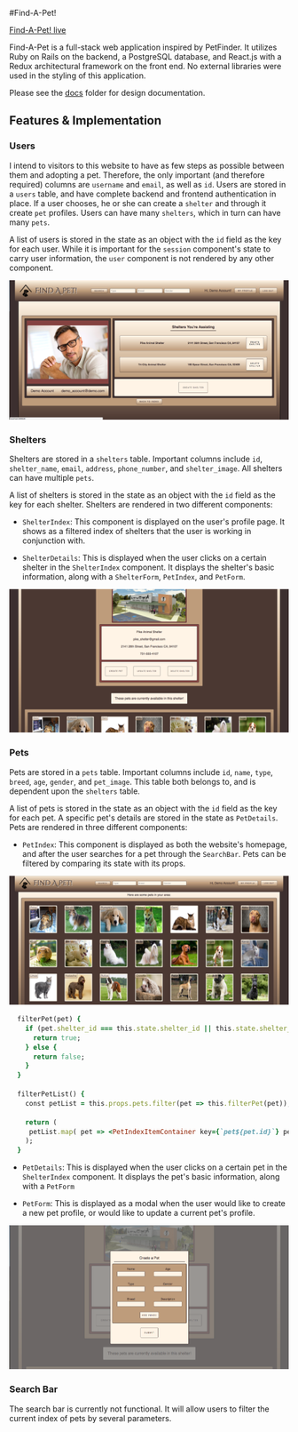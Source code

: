 #Find-A-Pet!

[Find-A-Pet! live][findapet]

Find-A-Pet is a full-stack web application inspired by PetFinder. It utilizes Ruby on Rails on the backend, a PostgreSQL database, and React.js with a Redux architectural framework on the front end. No external libraries were used in the styling of this application.

Please see the [docs][docs] folder for design documentation.

## Features & Implementation

### Users

I intend to visitors to this website to have as few steps as possible between them and adopting a pet. Therefore, the only important (and therefore required) columns are `username` and `email`, as well as `id`. Users are stored in a `users` table, and have complete backend and frontend authentication in place.  If a user chooses, he or she can create a `shelter` and through it create `pet` profiles. Users can have many `shelters`, which in turn can have many `pets`.

A list of users is stored in the state as an object with the `id` field as the key for each user. While it is important for the `session` component's state to carry user information, the `user` component is not rendered by any other component.

<p align="center">
  <img src="docs/screenshots/user_profile.png" alt="pet-index">
</p>

### Shelters

Shelters are stored in a `shelters` table. Important columns include `id`, `shelter_name`, `email`, `address`, `phone_number`, and `shelter_image`. All shelters can have multiple `pets`.

A list of shelters is stored in the state as an object with the `id` field as the key for each shelter. Shelters are rendered in two different components:

* `ShelterIndex`: This component is displayed on the user's profile page. It shows as a filtered index of shelters that the user is working in conjunction with.

* `ShelterDetails`: This is displayed when the user clicks on a certain shelter in the `ShelterIndex` component. It displays the shelter's basic information, along with a `ShelterForm`, `PetIndex`, and `PetForm`.

<p align="center">
  <img src="docs/screenshots/shelter_show.png" alt="shelter-index">
</p>

### Pets

Pets are stored in a `pets` table. Important columns include `id`, `name`, `type`, `breed`, `age`, `gender`, and `pet_image`. This table both belongs to, and is dependent upon the `shelters` table.

A list of pets is stored in the state as an object with the `id` field as the key for each pet. A specific pet's details are stored in the state as `PetDetails`. Pets are rendered in three different components:

* `PetIndex`: This component is displayed as both the website's homepage, and after the user searches for a pet through the `SearchBar`. Pets can be filtered by comparing its state with its props.

<p align="center">
  <img src="docs/screenshots/pet_index.png" alt="pet-index">
</p>

```ruby
  filterPet(pet) {
    if (pet.shelter_id === this.state.shelter_id || this.state.shelter_id === "") {
      return true;
    } else {
      return false;
    }
  }

  filterPetList() {
    const petList = this.props.pets.filter(pet => this.filterPet(pet));

    return (
     petList.map( pet => <PetIndexItemContainer key={`pet${pet.id}`} petDetails={pet} /> )
    );
  }
```

* `PetDetails`: This is displayed when the user clicks on a certain pet in the `ShelterIndex` component. It displays the pet's basic information, along with a `PetForm`

* `PetForm`: This is displayed as a modal when the user would like to create a new pet profile, or would like to update a current pet's profile.

<p align="center">
  <img src="docs/screenshots/pet_form.png" alt="pet-form">
</p>

### Search Bar

The search bar is currently not functional. It will allow users to filter the current index of pets by several parameters.


[findapet]: http://findapet.herokuapp.com
[docs]: ./docs
[seeds]: ./db/seeds.rb
[cloudinary]: http://cloudinary.com/
